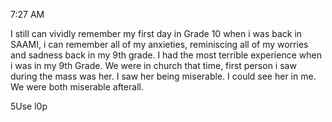 7:27 AM

I still can vividly remember my first day in Grade 10 when i was back in SAAMI, i can remember all of my anxieties, reminiscing all of my worries and sadness back in my 9th grade. I had the most terrible experience when i was in my 9th Grade. We were in church that time, first person i saw during the mass was her. I saw her being miserable. I could see her in me. We were both miserable afterall.

5Use l0p